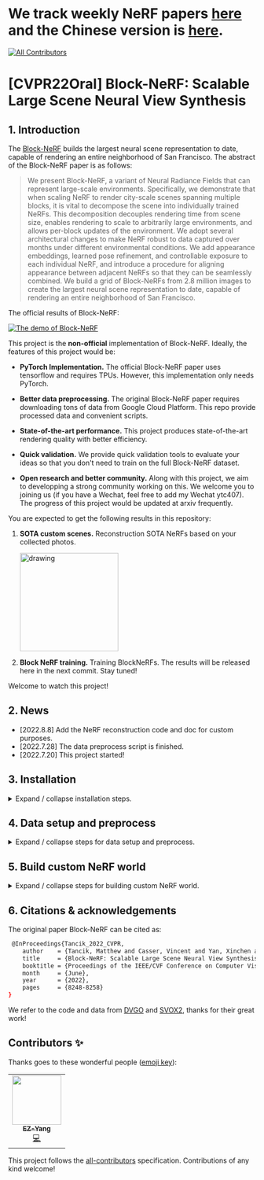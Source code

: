 # We track weekly NeRF papers [here](docs/weekly_nerf.md) and the Chinese version is [here](docs/weekly_nerf_cn.md).
<!-- ALL-CONTRIBUTORS-BADGE:START - Do not remove or modify this section -->
[![All Contributors](https://img.shields.io/badge/all_contributors-1-orange.svg?style=flat-square)](#contributors-)
<!-- ALL-CONTRIBUTORS-BADGE:END -->

# [CVPR22Oral] Block-NeRF: Scalable Large Scene Neural View Synthesis

## 1. Introduction

The [Block-NeRF](https://waymo.com/intl/zh-cn/research/block-nerf/) builds the largest neural scene representation to date, capable of rendering an entire neighborhood of San Francisco. The abstract of the Block-NeRF paper is as follows:

> We present Block-NeRF, a variant of Neural Radiance Fields that can represent large-scale environments. Specifically, we demonstrate that when scaling NeRF to render city-scale scenes spanning multiple blocks, it is vital to decompose the scene into individually trained NeRFs. This decomposition decouples rendering time from scene size, enables rendering to scale to arbitrarily large environments, and allows per-block updates of the environment. We adopt several architectural changes to make NeRF robust to data captured over months under different environmental conditions. We add appearance embeddings, learned pose refinement, and controllable exposure to each individual NeRF, and introduce a procedure for aligning appearance between adjacent NeRFs so that they can be seamlessly combined. We build a grid of Block-NeRFs from 2.8 million images to create the largest neural scene representation to date, capable of rendering an entire neighborhood of San Francisco.

The official results of Block-NeRF:

[![The demo of Block-NeRF](https://img.youtube.com/vi/6lGMCAzBzOQ/0.jpg)](https://www.youtube.com/watch?v=6lGMCAzBzOQ)

This project is the **non-official** implementation of Block-NeRF. Ideally, the features of this project would be:

- **PyTorch Implementation.** The official Block-NeRF paper uses tensorflow and requires TPUs. However, this implementation only needs PyTorch.
- **Better data preprocessing.** The original Block-NeRF paper requires downloading tons of data from Google Cloud Platform. This repo provide processed data and convenient scripts.
- **State-of-the-art performance.** This project produces state-of-the-art rendering quality with better efficiency.

- **Quick validation.** We provide quick validation tools to evaluate your ideas so that you don't need to train on the full Block-NeRF dataset.

- **Open research and better community.** Along with this project, we aim to developping a strong community working on this. We welcome you to joining us (if you have a Wechat, feel free to add my Wechat ytc407). The progress of this project would be updated at arxiv frequently.

You are expected to get the following results in this repository:

1. **SOTA custom scenes.** Reconstruction SOTA NeRFs based on your collected photos.

   <img src="figs/sm01_04.gif" alt="drawing" width="200"/>


2. **Block NeRF training.** Training BlockNeRFs. The results will be released here in the next commit. Stay tuned!

Welcome to watch this project!

## 2. News
- [2022.8.8] Add the NeRF reconstruction code and doc for custom purposes.
- [2022.7.28] The data preprocess script is finished.
- [2022.7.20] This project started!

## 3. Installation
<details>
<summary>Expand / collapse installation steps.</summary>

1. Create conda environment.
   ```bash
   conda create -n nerf-block python=3.9
   ```
2. Install tensorflow and other libs. You don't need to install tensorflow if you download our processed data. Our version: tensorflow with CUDA11.7.
   ```bash
   pip install tensorflow opencv-python matplotlib
   ```
3. Install other libs used for reconstructing custom scenes, this is only needed when you need to build your scenes.
   ```bash
   sudo apt-get install colmap
   sudo apt-get install imagemagick  # required sudo accesss
   pip install -r requirements.txt
   conda install pytorch-scatter -c pyg  # or install via https://github.com/rusty1s/pytorch_scatter
   ```
   You can use laptop version of COLMAP as well if you do not have access to sudo access on your server. However, we found if you do not set up COLMAP parameters properly, you would not get the SOTA performance.
</details>

## 4. Data setup and preprocess

<details>
<summary>Expand / collapse steps for data setup and preprocess.</summary>
You don't need this step if you only want to get results on your custom data.

1. After signing the license on the [official waymo webiste](https://waymo.com/research/block-nerf/licensing/), download the Waymo Block dataset via the following command:

	```bash
	pip install gdown # download google drive download.
	cd data
	gdown --id 1iRqO4-GMqZAYFNvHLlBfjTcXY-l3qMN5 --no-cache 
	unzip v1.0.zip
	cd ../
	```
   The Google cloud may [limit the download speed in this operation](https://stackoverflow.com/questions/16856102/google-drive-limit-number-of-download). You can instead:
   (1) Downloading in your browser can avoid this issue. (2) Alternatively, you can directly download from the official [Waymo](https://waymo.com/research/block-nerf/licensing/) website. However, this download may needs the sudo access to install the [gsutil tool](https://cloud.google.com/storage/docs/gsutil_install#deb) (if you don't have sudo access, you can download from your local laptop and then transport it to your server). The reference script is as follows:

	```bash
	# install gsutil tool
	sudo apt-get install apt-transport-https ca-certificates gnupg # needs sudo access
	echo "deb [signed-by=/usr/share/keyrings/cloud.google.gpg] https://packages.cloud.google.com/apt cloud-sdk main" | sudo tee -a /etc/apt/sources.list.d/google-cloud-sdk.list
	curl https://packages.cloud.google.com/apt/doc/apt-key.gpg | sudo apt-key --keyring /usr/share/keyrings/cloud.google.gpg add -
	sudo apt-get update && sudo apt-get install google-cloud-cli # needs sudo access
	gcloud init # login your google account then
	cd data
	gsutil -m cp -r \
	  "gs://waymo-block-nerf/v1.0" \
	  .
	unzip v1.0.zip
	cd ..
	```
   You may otherwise symbol link the downloaded dataset ("v1.0") under the "data" folder. The Waymo official files (e.g., v1.0/v1.0_waymo_block_nerf_mission_bay_train.tfrecord-00000-of-01063) would be put under the data folder. 
   Then transfer the tensorflow version of data to the Pytorch version via the following command:

   ```bash
   python data_preprocess/load_data.py
   ```
</details>

## 5. Build custom NeRF world

<details>
<summary>Expand / collapse steps for building custom NeRF world.</summary>

1. Put your images under data folder. The structure should be like:

	```bash
	data
	   |——————Madoka          // Your folder name here.
	   |        └——————source // Source images should be put here.
	   |                 └——————---|1.png
	   |                 └——————---|2.png
	   |                 └——————---|...
	```
   The sample data is provided in [our Google drive folder](https://drive.google.com/drive/folders/1JyX0VNf0R58s46Abj8HDO1NwZqmGOVRS?usp=sharing). The Madoka and Otobai can be found [at this link](https://sunset1995.github.io/dvgo/tutor_forward_facing.html). 

2. Run COLMAP to reconstruct scenes. This would probably cost a long time.

	```bash
	python tools/imgs2poses.py data/Madoka
	```
   You can replace data/Madoka by your data folder.
   If your COLMAP version is larger than 3.6 (which should not happen if you use apt-get), you need to change export_path to output_path in Ln67 of colmap_wrapper.py.

3. Training NeRF scenes.

	```bash
	python run.py --config configs/custom/Madoka.py
	```
   You can replace configs/custom/Madoka.py by other configs.
4. Validating the training results to generate a fly-through video.

	```bash
	python run.py --config configs/custom/Madoka.py --render_only --render_video --render_video_factor 8
	```
</details>


## 6. Citations & acknowledgements

The original paper Block-NeRF can be cited as:

```bash
 @InProceedings{Tancik_2022_CVPR,
    author    = {Tancik, Matthew and Casser, Vincent and Yan, Xinchen and Pradhan, Sabeek and Mildenhall, Ben and Srinivasan, Pratul P. and Barron, Jonathan T. and Kretzschmar, Henrik},
    title     = {Block-NeRF: Scalable Large Scene Neural View Synthesis},
    booktitle = {Proceedings of the IEEE/CVF Conference on Computer Vision and Pattern Recognition (CVPR)},
    month     = {June},
    year      = {2022},
    pages     = {8248-8258}
}
```

We refer to the code and data from [DVGO](https://github.com/sunset1995/DirectVoxGO) and [SVOX2](https://github.com/sxyu/svox2), thanks for their great work!
## Contributors ✨

Thanks goes to these wonderful people ([emoji key](https://allcontributors.org/docs/en/emoji-key)):

<!-- ALL-CONTRIBUTORS-LIST:START - Do not remove or modify this section -->
<!-- prettier-ignore-start -->
<!-- markdownlint-disable -->
<table>
  <tr>
    <td align="center"><a href="https://github.com/SEUleaderYang"><img src="https://avatars.githubusercontent.com/u/55042050?v=4?s=100" width="100px;" alt=""/><br /><sub><b>EZ-Yang</b></sub></a><br /><a href="https://github.com/dvlab-research/BlockNeRFPytorch/commits?author=SEUleaderYang" title="Code">💻</a></td>
  </tr>
</table>

<!-- markdownlint-restore -->
<!-- prettier-ignore-end -->

<!-- ALL-CONTRIBUTORS-LIST:END -->

This project follows the [all-contributors](https://github.com/all-contributors/all-contributors) specification. Contributions of any kind welcome!